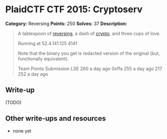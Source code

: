 # PlaidCTF CTF 2015: Cryptoserv

**Category:** Reversing
**Points:** 250
**Solves:** 37
**Description:**

> A tablespoon of [reversing](http://play.plaidctf.com/files/cryptoserv_redacted_2023c925bef7a45a177122b18662b19f.elf), a dash of [crypto](http://play.plaidctf.com/files/cryptoserv_9a13ae0c1436e3eaf6dbf6d84834108e.pcap), and three cups of love.
> 
> Running at 52.4.141.125 4141
> 
> Note that the binary you get is redacted version of the original (but, functionally equivalent).
> 
> 
> Team	Points	Submission
> LSE	260	a day ago
> 0xffa	255	a day ago
> 217	252	a day ago

## Write-up

(TODO)

## Other write-ups and resources

* none yet